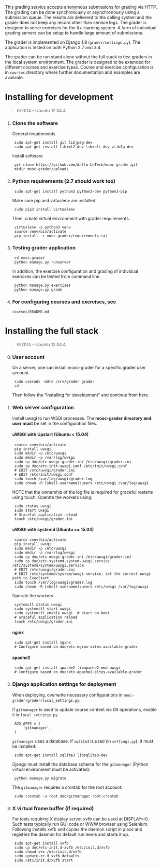 This grading service accepts anonymous submissions for grading via HTTP. The
grading can be done synchronously or asynchronously using a submission queue.
The results are delivered to the calling system and the grader does not keep
any record other than service logs. The grader is designed to serve exercises
for the A+ learning system. A farm of individual grading servers can be setup
to handle large amount of submissions.

The grader is implemented on Django 1.9 (`grader/settings.py`). The application 
is tested on both Python 2.7 and 3.4. 

The grader can be run stand alone without the full stack to test graders in
the local system environment. The grader is designed to be extended for
different courses and exercise types. Course and exercise configuration is in
`courses` directory where further documentation and examples are available.

Installing for development
==========================

> 6/2014 - Ubuntu 12.04.4

1. ### Clone the software

	General requirements

		sudo apt-get install git libjpeg-dev
		sudo apt-get install libxml2-dev libxslt-dev zlib1g-dev

	Install software

		git clone https://github.com/Aalto-LeTech/mooc-grader.git
		mkdir mooc-grader/uploads

2. ### Python requirements (2.7 should work too)

		sudo apt-get install python3 python3-dev python3-pip

	Make sure pip and virtualenv are installed.

		sudo pip3 install virtualenv

	Then, create virtual environment with grader requirements.

		virtualenv -p python3 venv
		source venv/bin/activate
		pip install -r mooc-grader/requirements.txt

3. ### Testing grader application

		cd mooc-grader
		python manage.py runserver

	In addition, the exercise configuration and grading of individual
	exercises can be tested from command line.

		python manage.py exercises
		python manage.py grade

4. ### For configuring courses and exercises, see

	`courses/README.md`

Installing the full stack
=========================

> 6/2014 - Ubuntu 12.04.4

0. ### User account

	On a server, one can install mooc-grader for a specific grader
	user account.

		sudo useradd -mUrd /srv/grader grader
		cd

	Then follow the "Installing for development" and continue from here.

1. ### Web server configuration

	Install uwsgi to run WSGI processes. The **mooc-grader directory
	and user must** be set in the configuration files.

	#### uWSGI with Upstart (Ubuntu < 15.04)

		source venv/bin/activate
		pip install uwsgi
		sudo mkdir -p /etc/uwsgi
		sudo mkdir -p /var/log/uwsgi
		sudo cp doc/etc-uwsgi-grader.ini /etc/uwsgi/grader.ini
		sudo cp doc/etc-init-uwsgi.conf /etc/init/uwsgi.conf
		# EDIT /etc/uwsgi/grader.ini
		# EDIT /etc/init/uwsgi.conf
		sudo touch /var/log/uwsgi/grader.log
		sudo chown -R [shell-username]:users /etc/uwsgi /var/log/uwsgi

	NOTE that the ownership of the log file is required for graceful
	restarts using touch. Operate the workers using:

		sudo status uwsgi
		sudo start uwsgi
		# Graceful application reload
		touch /etc/uwsgi/grader.ini

	#### uWSGI with systemd (Ubuntu >= 15.04)

		source venv/bin/activate
		pip install uwsgi
		sudo mkdir -p /etc/uwsgi
		sudo mkdir -p /var/log/uwsgi
		sudo cp doc/etc-uwsgi-grader.ini /etc/uwsgi/grader.ini
		sudo cp doc/etc-systemd-system-uwsgi.service /etc/systemd/system/uwsgi.service
		# EDIT /etc/uwsgi/grader.ini
		# EDIT /etc/systemd/system/uwsgi.service, set the correct uwsgi path to ExecStart
		sudo touch /var/log/uwsgi/grader.log
		sudo chown -R [shell-username]:users /etc/uwsgi /var/log/uwsgi

	Operate the workers:

		systemctl status uwsgi
		sudo systemctl start uwsgi
		sudo systemctl enable uwsgi  # start on boot
		# Graceful application reload
		touch /etc/uwsgi/grader.ini

	#### nginx

		sudo apt-get install nginx
		# Configure based on doc/etc-nginx-sites-available-grader

	#### apache2

		sudo apt-get install apache2 libapache2-mod-uwsgi
		# Configure based on doc/etc-apache2-sites-available-grader

2. ### Django application settings for deployment

	When deploying, overwrite necessary configurations in `mooc-grader/grader/local_settings.py`.

	If `gitmanager` is used to update course content via Git operations, enable it in
	`local_settings.py`:

		ADD_APPS = (
			'gitmanager',
		)

	`gitmanager` uses a database. If `sqlite3` is used (in `settings.py`), it must be installed:

		sudo apt-get install sqlite3 libsqlite3-dev

	Django must install the database schema for the `gitmanager` (Python virtual environment must be activated):

		python manage.py migrate

	The `gitmanager` requires a crontab for the root account:

		sudo crontab -u root doc/gitmanager-root-crontab


3. ### X virtual frame buffer (if required)

	For tests requiring X display server xvfb can be used at DISPLAY=:0.
	Such tests typically run GUI code or WWW browser using Selenium.
	Following installs xvfb and copies the daemon script in place and
	registers the daemon for default run levels and starts it up.

		sudo apt-get install xvfb
		sudo cp doc/etc-init.d-xvfb /etc/init.d/xvfb
		sudo chmod a+x /etc/init.d/xvfb
		sudo update-rc.d xvfb defaults
		sudo /etc/init.d/xvfb start
